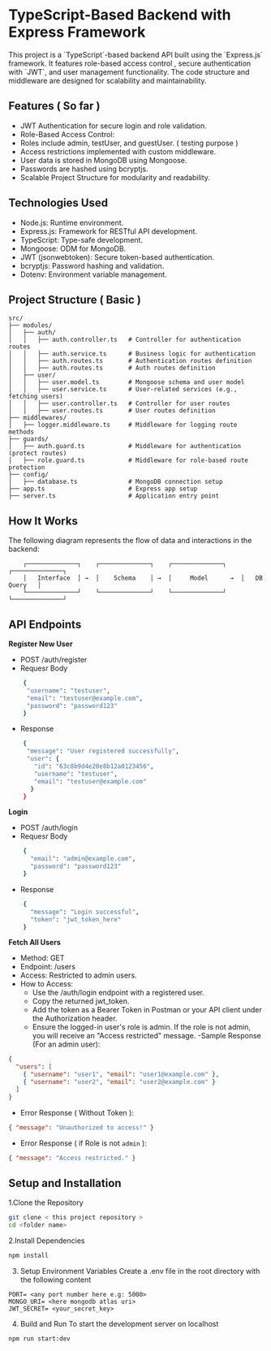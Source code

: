 <div style="center"> <h1>TypeScript-Based Backend with Express Framework</h1> </div>

<p>This project is a `TypeScript`-based backend API built using the `Express.js` framework. It features role-based access control , 
secure authentication with `JWT`, and user management functionality.
The code structure and middleware are designed for scalability and maintainability.</p>

## Features ( So far )

- JWT Authentication for secure login and role validation.
- Role-Based Access Control:
- Roles include admin, testUser, and guestUser. ( testing purpose )
- Access restrictions implemented with custom middleware.
- User data is stored in MongoDB using Mongoose.
- Passwords are hashed using bcryptjs.
- Scalable Project Structure for modularity and readability.

## Technologies Used

- Node.js: Runtime environment.
- Express.js: Framework for RESTful API development.
- TypeScript: Type-safe development.
- Mongoose: ODM for MongoDB.
- JWT (jsonwebtoken): Secure token-based authentication.
- bcryptjs: Password hashing and validation.
- Dotenv: Environment variable management.

## Project Structure ( Basic )

```
src/
├── modules/
│   ├── auth/
│   │   ├── auth.controller.ts   # Controller for authentication routes
│   │   ├── auth.service.ts      # Business logic for authentication
│   │   ├── auth.routes.ts       # Authentication routes definition
│   │   ├── auth.routes.ts       # Auth routes definition
│   ├── user/
│   │   ├── user.model.ts        # Mongoose schema and user model
│   │   ├── user.service.ts      # User-related services (e.g., fetching users)
│   │   ├── user.controller.ts   # Controller for user routes
│   │   ├── user.routes.ts       # User routes definition
├── middlewares/
│   ├── logger.middleware.ts     # Middleware for logging route methods
├── guards/
│   ├── auth.guard.ts            # Middleware for authentication (protect routes)
│   ├── role.guard.ts            # Middleware for role-based route protection
├── config/
│   ├── database.ts              # MongoDB connection setup
├── app.ts                       # Express app setup
├── server.ts                    # Application entry point

```

## **How It Works**

The following diagram represents the flow of data and interactions in the backend:

```plaintext
    ┌──────────────┐    ┌──────────────┐    ┌──────────────┐    ┌──────────────┐
    │   Interface  │ →  │    Schema    │ →  │     Model      →  │   DB Query   │
    └──────────────┘    └──────────────┘    └──────────────┘    └──────────────┘

```

## API Endpoints

**Register New User**

- POST /auth/register
- Requesr Body

```bash
    {
     "username": "testuser",
     "email": "testuser@example.com",
     "password": "password123"
    }
```

- Response

```bash
    {
     "message": "User registered successfully",
     "user": {
       "id": "63c8b9d4e20e8b12a0123456",
       "username": "testuser",
       "email": "testuser@example.com"
      }
    }
```

**Login**

- POST /auth/login
- Requesr Body

```bash
    {
      "email": "admin@example.com",
      "password": "password123"
    }
```

- Response

```bash
    {
      "message": "Login successful",
      "token": "jwt_token_here"
    }
```

**Fetch All Users**

- Method: GET
- Endpoint: /users
- Access: Restricted to admin users.
- How to Access:
  - Use the /auth/login endpoint with a registered user.
  - Copy the returned jwt_token.
  - Add the token as a Bearer Token in Postman or your API client under the Authorization header.
  - Ensure the logged-in user's role is admin. If the role is not admin, you will receive an "Access restricted" message.
    -Sample Response (For an admin user):

```json
{
  "users": [
    { "username": "user1", "email": "user1@example.com" },
    { "username": "user2", "email": "user2@example.com" }
  ]
}
```

- Error Response ( Without Token ):

```json
{ "message": "Unauthorized to access!" }
```

- Error Response ( if Role is not `admin` ):

```json
{ "message": "Access restricted." }
```

## Setup and Installation

1.Clone the Repository

```bash
git clone < this project repository >
cd <folder name>
```

2.Install Dependencies

```bash
npm install
```

3. Setup Environment Variables Create a .env file in the root directory with the following content

```
PORT= <any port number here e.g: 5000>
MONGO_URI= <here mongodb atlas uri>
JWT_SECRET= <your_secret_key>

```

4. Build and Run To start the development server on localhost

```
npm run start:dev
```
